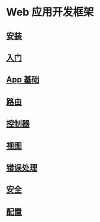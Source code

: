 # Web 应用开发框架
## [安装](/cn/manual/web/installation)

## [入门](/cn/manual/web/getting_started)

## [App 基础](/cn/manual/web/app_basics)

## [路由](/cn/manual/web/routing)

## [控制器](/cn/manual/web/controllers)

## [视图](/cn/manual/web/views)

## [错误处理](/cn/manual/web/error_handling)

## [安全](/cn/manual/web/security)

## [配置](/cn/manual/web/configuration)
